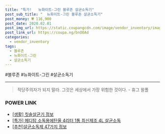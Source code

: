 ```yaml
--- 
title: "특가!   뉴화이트-그린 블루존 살균소독기" 
post_sub_title: "  뉴화이트-그린 블루존 살균소독기" 
post_money: ₩ 116,900 
post_date: 2020.02.01 
post_img_url: https://static.coupangcdn.com/image/vendor_inventory/images/2017/04/05/17/5/144217f9-e3df-4bae-acd0-2855c2040016.jpg 
post_link_url: https://coupa.ng/bnOOAd 
categories: 
  - vendor_inventory 
tags: 
  - 블루존 
  - 뉴화이트-그린 
  - 살균소독기 
--- 
```

  #블루존 #뉴화이트-그린 #살균소독기 
<hr> 

> 적당주의자가 되지 말라. 그것은 세상에서 가장 위험한 것이다. - 휴그 왈폴 


### POWER LINK

* <a href="https://blog.naver.com/sakai111/221762328136" target="_blank"> [생활] 칫솔살균기 정보 </a>
* <a href="https://blog.naver.com/santokki14/221791365200" target="_blank">[특가] 메디탑 소독용에탄올 4리터 1통 최신제조 4L 살균소독</a>
* <a href="https://blog.naver.com/fasyy4321/221785515987" target="_blank">[추천]살균소독제 47가지 정보</a>
